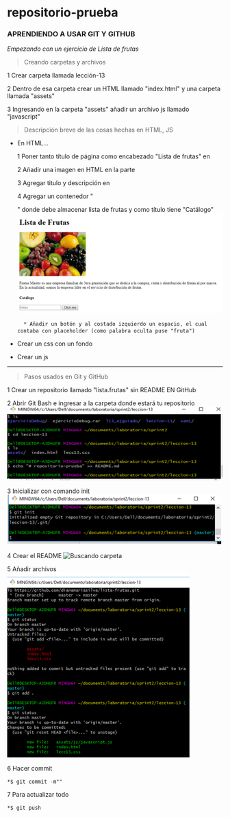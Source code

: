 # repositorio-prueba
### **APRENDIENDO A USAR GIT Y GITHUB**


*Empezando con un ejercicio de Lista de frutas*


> Creando carpetas y archivos


1 Crear carpeta llamada lección-13


2 Dentro de esa carpeta crear un HTML llamado "index.html" y una carpeta llamada "assets"


3 Ingresando en la carpeta "assets" añadir un archivo js llamado "javascript"


> Descripción breve de las cosas hechas en HTML, JS


* En HTML...
	
	1 Poner tanto título de página como encabezado "Lista de frutas" en <HEAD>


	2 Añadir una imagen en HTML en la parte <body>


	3 Agregar titulo y descripción en <body>


	4 Agregar un contenedor "<div>" donde debe almacenar lista de frutas y como título tiene "Catálogo"
	![Buscando carpeta](pagina_web.png)


		* Añadir un botón y al costado izquierdo un espacio, el cual contaba con placeholder (como palabra oculta puse "fruta")


* Crear un css con un fondo 


* Crear un js 

***

> Pasos usados en Git y GitHub


1 Crear un repositorio llamado "lista.frutas" sin README EN GitHub


2 Abrir Git Bash e ingresar a la carpeta donde estará tu repositorio 
	![Buscando carpeta](buscar_carp.png) 



3 Inicializar con comando init
	![Buscando carpeta](init.png)


4 Crear el README 
	![Buscando carpeta](crendo_README.png) 



5 Añadir archivos
	![Buscando carpeta](add.png) 



6 Hacer commit


	*$ git commit -m""



7 Para actualizar todo


	*$ git push



